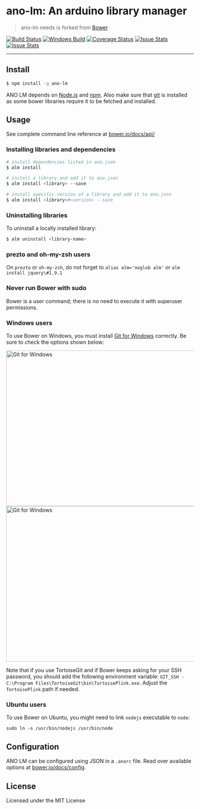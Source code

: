 # ano-lm: An arduino library manager

> ano-lm needs is forked from [Bower](https://github.com/bower/bower)

[![Build Status](https://travis-ci.org/taoyuan/ano-lm.svg?branch=master)](https://travis-ci.org/taoyuan/ano-lm)
[![Windows Build](https://ci.appveyor.com/api/projects/status/jr6vfra8w84plh2g/branch/master?svg=true)](https://ci.appveyor.com/project/sheerun/bower/history)
[![Coverage Status](https://img.shields.io/coveralls/taoyuan/ano-lm.svg)](https://coveralls.io/r/taoyuan/ano-lm?branch=master)
[![Issue Stats](http://issuestats.com/github/taoyuan/ano-lm/badge/pr?style=flat)](http://issuestats.com/github/taoyuan/ano-lm)
[![Issue Stats](http://issuestats.com/github/taoyuan/ano-lm/badge/issue?style=flat)](http://issuestats.com/github/taoyuan/ano-lm)

---


## Install

```sh
$ npm install -g ano-lm
```

ANO LM depends on [Node.js](http://nodejs.org/) and [npm](http://npmjs.org/). Also make sure that [git](http://git-scm.com/) is installed as some bower
libraries require it to be fetched and installed.


## Usage

See complete command line reference at [bower.io/docs/api/](http://bower.io/docs/api/)

### Installing libraries and dependencies

```sh
# install dependencies listed in ano.json
$ alm install

# install a library and add it to ano.json
$ alm install <library> --save

# install specific version of a library and add it to ano.json
$ alm install <library>#<version> --save
```

### Uninstalling libraries

To uninstall a locally installed library:

```sh
$ alm uninstall <library-name>
```

### prezto and oh-my-zsh users

On `prezto` or `oh-my-zsh`, do not forget to `alias alm='noglob alm'` or `alm install jquery\#1.9.1`

### Never run Bower with sudo

Bower is a user command; there is no need to execute it with superuser permissions.

### Windows users

To use Bower on Windows, you must install
[Git for Windows](http://git-for-windows.github.io/) correctly. Be sure to check the
options shown below:

<img src="https://cloud.githubusercontent.com/assets/10702007/10532690/d2e8991a-7386-11e5-9a57-613c7f92e84e.png" width="534" height="418" alt="Git for Windows" />

<img src="https://cloud.githubusercontent.com/assets/10702007/10532694/dbe8857a-7386-11e5-9bd0-367e97644403.png" width="534" height="418" alt="Git for Windows" />

Note that if you use TortoiseGit and if Bower keeps asking for your SSH
password, you should add the following environment variable: `GIT_SSH -
C:\Program Files\TortoiseGit\bin\TortoisePlink.exe`. Adjust the `TortoisePlink`
path if needed.

### Ubuntu users

To use Bower on Ubuntu, you might need to link `nodejs` executable to `node`:

```
sudo ln -s /usr/bin/nodejs /usr/bin/node
```

## Configuration

ANO LM can be configured using JSON in a `.anorc` file. Read over available options at [bower.io/docs/config](http://bower.io/docs/config).

## License

Licensed under the MIT License

